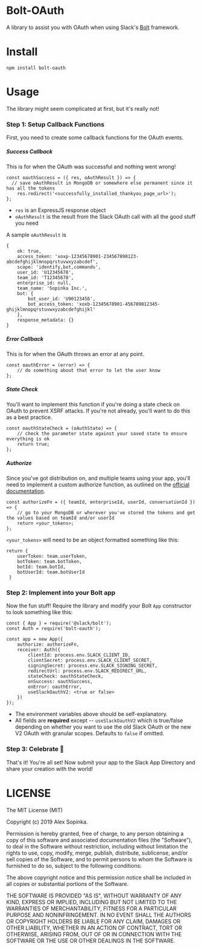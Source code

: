 # Bolt-OAuth
A library to assist you with OAuth when using Slack's [Bolt](https://slack.dev/bolt) framework.

# Install

`npm install bolt-oauth`

# Usage

The library might seem complicated at first, but it's really not!

### Step 1: Setup Callback Functions
First, you need to create some callback functions for the OAuth events.

##### Success Callback
This is for when the OAuth was successful and nothing went wrong!

```
const oauthSuccess = ({ res, oAuthResult }) => {
  // save oAuthResult in MongoDB or somewhere else permanent since it has all the tokens
    res.redirect('<successfully_installed_thankyou_page_url>');
};
```
- `res` is an ExpressJS response object
- `oAuthResult` is the result from the Slack OAuth call with all the good stuff you need

A sample `oAuthResult` is
```
{
    ok: true,
    access_token: 'xoxp-12345678901-234567890123-abcdefghijklmnopqrstuvwxyzabcdef',
    scope: 'identify,bot,commands',
    user_id: 'U12345678',
    team_id: 'T12345678',
    enterprise_id: null,
    team_name: 'Sopinka Inc.',
    bot: {
        bot_user_id: 'U90123456',
        bot_access_token: 'xoxb-12345678901-456789012345-ghijklmnopqrstuvwxyzabcdefghijkl'
    },
    response_metadata: {}
}
```

##### Error Callback
This is for when the OAuth throws an error at any point.

```
const oauthError = (error) => {
    // do something about that error to let the user know
};
```

##### State Check
You'll want to implement this function if you're doing a state check on OAuth to prevent XSRF attacks. If you're not already, you'll want to do this as a best practice.

```
const oauthStateCheck = (oAuthState) => {
    // check the parameter state against your saved state to ensure everything is ok
    return true;
};
```

##### Authorize
Since you've got distribution on, and multiple teams using your app, you'll need to implement a custom authorize function, as outlined on the [official documentation](https://slack.dev/bolt/concepts#authorization).

```
const authorizeFn = ({ teamId, enterpriseId, userId, conversationId }) => {
    // go to your MongoDB or wherever you've stored the tokens and get the values based on teamId and/or userId
    return <your_tokens>;
};
```
`<your_tokens>` will need to be an object formatted something like this:
```
return {
    userToken: team.userToken,
    botToken: team.botToken,
    botId: team.botId,
    botUserId: team.botUserId
 }
```

### Step 2: Implement into your Bolt app
Now the fun stuff! Require the library and modify your Bolt `App` constructor to look something like this:

```
const { App } = require('@slack/bolt');
const Auth = require('bolt-oauth');

const app = new App({
    authorize: authorizeFn,
    receiver: Auth({
        clientId: process.env.SLACK_CLIENT_ID,
        clientSecret: process.env.SLACK_CLIENT_SECRET,
        signingSecret: process.env.SLACK_SIGNING_SECRET,
        redirectUrl: process.env.SLACK_REDIRECT_URL,
        stateCheck: oauthStateCheck,
        onSuccess: oauthSuccess,
        onError: oauthError,
        useSlackOauthV2: <true or false>
    })
});
```
- The environment variables above should be self-explanatory.
- All fields are **required** except
-- `useSlackOauthV2` which is true/false depending on whether you want to use the old Slack OAuth or the new V2 OAuth with granular scopes. Defaults to `false` if omitted.

### Step 3: Celebrate 🎉

That's it! You're all set! Now submit your app to the Slack App Directory and share your creation with the world!

# LICENSE

The MIT License (MIT)

Copyright (c) 2019 Alex Sopinka.

Permission is hereby granted, free of charge, to any person obtaining a copy
of this software and associated documentation files (the "Software"), to deal
in the Software without restriction, including without limitation the rights
to use, copy, modify, merge, publish, distribute, sublicense, and/or sell
copies of the Software, and to permit persons to whom the Software is
furnished to do so, subject to the following conditions:

The above copyright notice and this permission notice shall be included in all
copies or substantial portions of the Software.

THE SOFTWARE IS PROVIDED "AS IS", WITHOUT WARRANTY OF ANY KIND, EXPRESS OR
IMPLIED, INCLUDING BUT NOT LIMITED TO THE WARRANTIES OF MERCHANTABILITY,
FITNESS FOR A PARTICULAR PURPOSE AND NONINFRINGEMENT. IN NO EVENT SHALL THE
AUTHORS OR COPYRIGHT HOLDERS BE LIABLE FOR ANY CLAIM, DAMAGES OR OTHER
LIABILITY, WHETHER IN AN ACTION OF CONTRACT, TORT OR OTHERWISE, ARISING FROM,
OUT OF OR IN CONNECTION WITH THE SOFTWARE OR THE USE OR OTHER DEALINGS IN THE
SOFTWARE.
